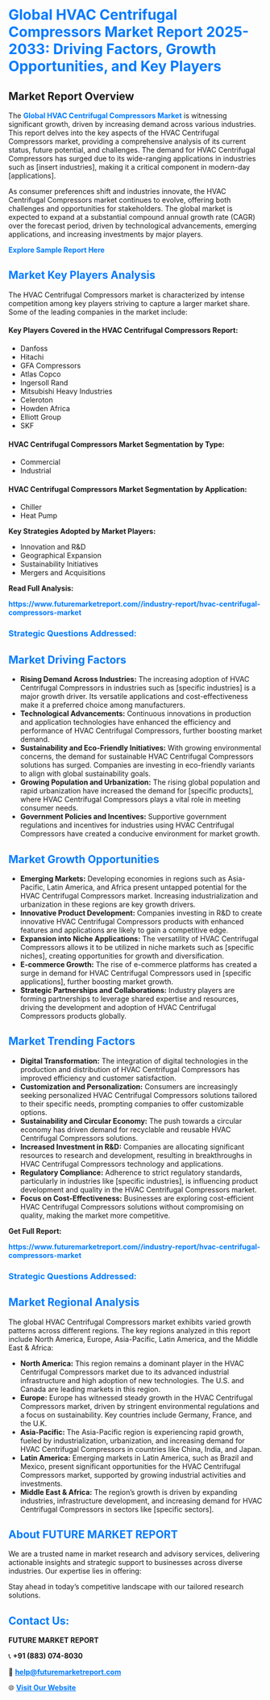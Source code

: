 <h1 style="color: #007BFF;">Global HVAC Centrifugal Compressors Market Report 2025-2033: Driving Factors, Growth Opportunities, and Key Players</h1>

<section id="overview">
<h2>Market Report Overview</h2>
<p>The <a href="https://www.futuremarketreport.com//industry-report/hvac-centrifugal-compressors-market" style="color: #007BFF; text-decoration: none;"><strong>Global HVAC Centrifugal Compressors Market</strong></a> is witnessing significant growth, driven by increasing demand across various industries. This report delves into the key aspects of the HVAC Centrifugal Compressors market, providing a comprehensive analysis of its current status, future potential, and challenges. The demand for HVAC Centrifugal Compressors has surged due to its wide-ranging applications in industries such as [insert industries], making it a critical component in modern-day [applications].</p>
<p>As consumer preferences shift and industries innovate, the HVAC Centrifugal Compressors market continues to evolve, offering both challenges and opportunities for stakeholders. The global market is expected to expand at a substantial compound annual growth rate (CAGR) over the forecast period, driven by technological advancements, emerging applications, and increasing investments by major players.</p>
</section>

<section id="overview">
<p><a href="https://www.futuremarketreport.com//request-sample/reportId=61270" style="color: #007BFF; text-decoration: none;"><strong>Explore Sample Report Here</strong></a></p>
</section>

<section id="key-players">
<h2 style="color: #007BFF;">Market Key Players Analysis</h2>
<p>The HVAC Centrifugal Compressors market is characterized by intense competition among key players striving to capture a larger market share. Some of the leading companies in the market include:</p>
<h4>Key Players Covered in the HVAC Centrifugal Compressors Report:</h4>
<ul><li>Danfoss</li><li>Hitachi</li><li>GFA Compressors</li><li>Atlas Copco</li><li>Ingersoll Rand</li><li>Mitsubishi Heavy Industries</li><li>Celeroton</li><li>Howden Africa</li><li>Elliott Group</li><li>SKF</li></ul>
<h4>HVAC Centrifugal Compressors Market Segmentation by Type:</h4>
<ul><li>Commercial</li><li>Industrial</li></ul>

<h4>HVAC Centrifugal Compressors Market Segmentation by Application:</h4>
<ul><li>Chiller</li><li>Heat Pump</li></ul>
<p><strong>Key Strategies Adopted by Market Players:</strong></p>
<ul>
<li>Innovation and R&D</li>
<li>Geographical Expansion</li>
<li>Sustainability Initiatives</li>
<li>Mergers and Acquisitions</li>
</ul>
</section>

<section>
<p><strong>Read Full Analysis: </strong></p><a href="https://www.futuremarketreport.com//industry-report/hvac-centrifugal-compressors-market" style="color: #007BFF; text-decoration: none;"><strong>https://www.futuremarketreport.com//industry-report/hvac-centrifugal-compressors-market</strong></a>
<h3 style="color: #007BFF;">Strategic Questions Addressed:</h3>
</section>

<section id="driving-factors">
<h2 style="color: #007BFF;">Market Driving Factors</h2>
<ul>
<li><strong>Rising Demand Across Industries:</strong> The increasing adoption of HVAC Centrifugal Compressors in industries such as [specific industries] is a major growth driver. Its versatile applications and cost-effectiveness make it a preferred choice among manufacturers.</li>
<li><strong>Technological Advancements:</strong> Continuous innovations in production and application technologies have enhanced the efficiency and performance of HVAC Centrifugal Compressors, further boosting market demand.</li>
<li><strong>Sustainability and Eco-Friendly Initiatives:</strong> With growing environmental concerns, the demand for sustainable HVAC Centrifugal Compressors solutions has surged. Companies are investing in eco-friendly variants to align with global sustainability goals.</li>
<li><strong>Growing Population and Urbanization:</strong> The rising global population and rapid urbanization have increased the demand for [specific products], where HVAC Centrifugal Compressors plays a vital role in meeting consumer needs.</li>
<li><strong>Government Policies and Incentives:</strong> Supportive government regulations and incentives for industries using HVAC Centrifugal Compressors have created a conducive environment for market growth.</li>
</ul>
</section>

<section id="growth-opportunities">
<h2 style="color: #007BFF;">Market Growth Opportunities</h2>
<ul>
<li><strong>Emerging Markets:</strong> Developing economies in regions such as Asia-Pacific, Latin America, and Africa present untapped potential for the HVAC Centrifugal Compressors market. Increasing industrialization and urbanization in these regions are key growth drivers.</li>
<li><strong>Innovative Product Development:</strong> Companies investing in R&D to create innovative HVAC Centrifugal Compressors products with enhanced features and applications are likely to gain a competitive edge.</li>
<li><strong>Expansion into Niche Applications:</strong> The versatility of HVAC Centrifugal Compressors allows it to be utilized in niche markets such as [specific niches], creating opportunities for growth and diversification.</li>
<li><strong>E-commerce Growth:</strong> The rise of e-commerce platforms has created a surge in demand for HVAC Centrifugal Compressors used in [specific applications], further boosting market growth.</li>
<li><strong>Strategic Partnerships and Collaborations:</strong> Industry players are forming partnerships to leverage shared expertise and resources, driving the development and adoption of HVAC Centrifugal Compressors products globally.</li>
</ul>
</section>

<section id="trending-factors">
<h2 style="color: #007BFF;">Market Trending Factors</h2>
<ul>
<li><strong>Digital Transformation:</strong> The integration of digital technologies in the production and distribution of HVAC Centrifugal Compressors has improved efficiency and customer satisfaction.</li>
<li><strong>Customization and Personalization:</strong> Consumers are increasingly seeking personalized HVAC Centrifugal Compressors solutions tailored to their specific needs, prompting companies to offer customizable options.</li>
<li><strong>Sustainability and Circular Economy:</strong> The push towards a circular economy has driven demand for recyclable and reusable HVAC Centrifugal Compressors solutions.</li>
<li><strong>Increased Investment in R&D:</strong> Companies are allocating significant resources to research and development, resulting in breakthroughs in HVAC Centrifugal Compressors technology and applications.</li>
<li><strong>Regulatory Compliance:</strong> Adherence to strict regulatory standards, particularly in industries like [specific industries], is influencing product development and quality in the HVAC Centrifugal Compressors market.</li>
<li><strong>Focus on Cost-Effectiveness:</strong> Businesses are exploring cost-efficient HVAC Centrifugal Compressors solutions without compromising on quality, making the market more competitive.</li>
</ul>
</section>

<section>
<p><strong>Get Full Report: </strong></p><a href="https://www.futuremarketreport.com//industry-report/hvac-centrifugal-compressors-market" style="color: #007BFF; text-decoration: none;"><strong>https://www.futuremarketreport.com//industry-report/hvac-centrifugal-compressors-market</strong></a>
<h3 style="color: #007BFF;">Strategic Questions Addressed:</h3>
</section>


<section id="regional-analysis">
<h2 style="color: #007BFF;">Market Regional Analysis</h2>
<p>The global HVAC Centrifugal Compressors market exhibits varied growth patterns across different regions. The key regions analyzed in this report include North America, Europe, Asia-Pacific, Latin America, and the Middle East & Africa:</p>
<ul>
<li><strong>North America:</strong> This region remains a dominant player in the HVAC Centrifugal Compressors market due to its advanced industrial infrastructure and high adoption of new technologies. The U.S. and Canada are leading markets in this region.</li>
<li><strong>Europe:</strong> Europe has witnessed steady growth in the HVAC Centrifugal Compressors market, driven by stringent environmental regulations and a focus on sustainability. Key countries include Germany, France, and the U.K.</li>
<li><strong>Asia-Pacific:</strong> The Asia-Pacific region is experiencing rapid growth, fueled by industrialization, urbanization, and increasing demand for HVAC Centrifugal Compressors in countries like China, India, and Japan.</li>
<li><strong>Latin America:</strong> Emerging markets in Latin America, such as Brazil and Mexico, present significant opportunities for the HVAC Centrifugal Compressors market, supported by growing industrial activities and investments.</li>
<li><strong>Middle East & Africa:</strong> The region’s growth is driven by expanding industries, infrastructure development, and increasing demand for HVAC Centrifugal Compressors in sectors like [specific sectors].</li>
</ul>
</section>

<footer>
<h2 style="color: #007BFF;">About FUTURE MARKET REPORT</h2>
<p>We are a trusted name in market research and advisory services, delivering actionable insights and strategic support to businesses across diverse industries. Our expertise lies in offering:</p>

<p>Stay ahead in today’s competitive landscape with our tailored research solutions.</p>

<h2 style="color: #007BFF;">Contact Us:</h2>
<p><strong>FUTURE MARKET REPORT</strong></p>
<p>📞 <strong>+91 (883) 074-8030</strong></p>
<p>📧 <strong><a href="mailto:help@futuremarketreport.com" style="color: #007BFF;">help@futuremarketreport.com</a></strong></p>
<p>🌐 <strong><a href="https://www.futuremarketreport.com/" style="color: #007BFF;">Visit Our Website</a></strong></p>
</footer>